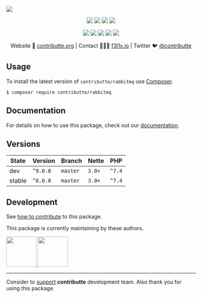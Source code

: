 ![](https://heatbadger.now.sh/github/readme/contributte/rabbitmq/)

<p align=center>
  <a href="https://github.com/contributte/rabbitmq/actions"><img src="https://badgen.net/github/checks/contributte/rabbitmq/master"></a>
  <a href="https://coveralls.io/r/contributte/rabbitmq"><img src="https://badgen.net/coveralls/c/github/contributte/rabbitmq"></a>
  <a href="https://packagist.org/packages/contributte/rabbitmq"><img src="https://badgen.net/packagist/dm/contributte/rabbitmq"></a>
  <a href="https://packagist.org/packages/contributte/rabbitmq"><img src="https://badgen.net/packagist/v/contributte/rabbitmq"></a>
</p>
<p align=center>
  <a href="https://packagist.org/packages/contributte/rabbitmq"><img src="https://badgen.net/packagist/php/contributte/rabbitmq"></a>
  <a href="https://github.com/contributte/rabbitmq"><img src="https://badgen.net/github/license/contributte/rabbitmq"></a>
  <a href="https://bit.ly/ctteg"><img src="https://badgen.net/badge/support/gitter/cyan"></a>
  <a href="https://bit.ly/cttfo"><img src="https://badgen.net/badge/support/forum/yellow"></a>
  <a href="https://contributte.org/partners.html"><img src="https://badgen.net/badge/sponsor/donations/F96854"></a>
</p>

<p align=center>
Website 🚀 <a href="https://contributte.org">contributte.org</a> | Contact 👨🏻‍💻 <a href="https://f3l1x.io">f3l1x.io</a> | Twitter 🐦 <a href="https://twitter.com/contributte">@contributte</a>
</p>

## Usage

To install the latest version of `contributte/rabbitmq` use [Composer](https://getcomposer.org).

```
$ composer require contributte/rabbitmq
```

## Documentation

For details on how to use this package, check out our [documentation](.docs).

## Versions

| State  | Version      | Branch   | Nette  | PHP     |
|--------|--------------|----------|--------|---------|
| dev    | `^9.0.0`     | `master` | `3.0+` | `^7.4`  |
| stable | `^8.0.0`     | `master` | `3.0+` | `^7.4`  |

## Development

See [how to contribute](https://contributte.org/contributing.html) to this package.

This package is currently maintaining by these authors.

<a href="https://github.com/paveljanda">
  <img width="80" height="80" src="https://avatars2.githubusercontent.com/u/1488874?v=3&s=80">
</a>

<a href="https://github.com/gameeapp">
  <img width="80" height="80" src="https://avatars2.githubusercontent.com/u/13903740?v=3&s=80">
</a>

-----

Consider to [support](https://contributte.org/partners.html) **contributte** development team.
Also thank you for using this package.
